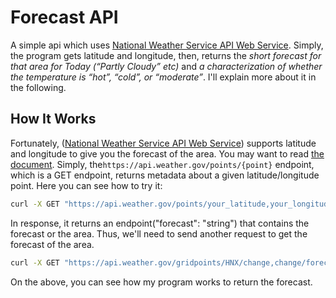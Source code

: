 # Forecast API
A simple api which uses [National Weather Service API Web Service](https://www.weather.gov/documentation/services-web-api). Simply, the program gets latitude and longitude, then, returns the *short forecast for that area for Today (“Partly Cloudy” etc)* and *a characterization of whether the temperature is “hot”, “cold”, or “moderate”*. I'll explain more about it in the following.

## How It Works
Fortunately, ([National Weather Service API Web Service](https://www.weather.gov/documentation/services-web-api)) supports latitude and longitude to give you the forecast of the area. You may want to read [the document](https://www.weather.gov/documentation/services-web-api#/default/point). Simply, the```https://api.weather.gov/points/{point}``` endpoint, which is a GET endpoint, returns metadata about a given latitude/longitude point. Here you can see how to try it:

``` bash
curl -X GET "https://api.weather.gov/points/your_latitude,your_longitude" -H "accept: application/ld+json"  

```
In response, it returns an endpoint("forecast": "string") that contains the forecast or the area. Thus, we'll need to send another request to get the forecast of the area.

``` bash
curl -X GET "https://api.weather.gov/gridpoints/HNX/change,change/forecast" -H "accept: application/ld+json"
```

On the above, you can see how my program works to return the forecast.
